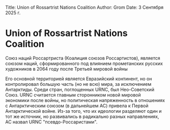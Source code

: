 Title: Union of Rossartrist Nations Coalition
Author: Grom
Date: 3 Сентября 2025 г.

# Union of Rossartrist Nations Coalition

Союз наций Россартриста (Коалиция союзов Россартистов), является союзом наций, сформированного под влиянием прометанских русских художников в 2064 году после Третьей мировой войны

Его основной территорией является Евразийский континент, но он контролировал большую часть (но не всю) мира, за исключением Антарктиды. Среди стран, поглощенных URNC, был Нео-Советский Союз. URNC считается главным сторонником новой мировой экономики после войны, но политическая напряженность в отношениях с Антарктическим союзом (в дальнейшем АС) привела к Первой Антарктической войне. Из-за того, что их идеологии разделяют один и тот же источник, но развивались в радикально разных направлениях, АС назвал URNC "псевдо-Россаристами".
